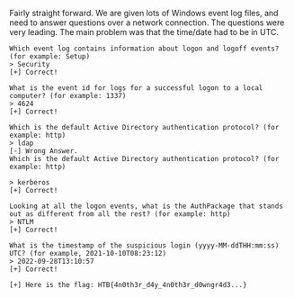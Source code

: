 Fairly straight forward. We are given lots of Windows event log files, and need to answer questions over a network connection.
The questions were very leading. The main problem was that the time/date had to be in UTC.

```
Which event log contains information about logon and logoff events? (for example: Setup)
> Security
[+] Correct!

What is the event id for logs for a successful logon to a local computer? (for example: 1337)
> 4624
[+] Correct!

Which is the default Active Directory authentication protocol? (for example: http)
> ldap
[-] Wrong Answer.
Which is the default Active Directory authentication protocol? (for example: http)

> kerberos
[+] Correct!

Looking at all the logon events, what is the AuthPackage that stands out as different from all the rest? (for example: http)
> NTLM
[+] Correct!

What is the timestamp of the suspicious login (yyyy-MM-ddTHH:mm:ss) UTC? (for example, 2021-10-10T08:23:12)
> 2022-09-28T13:10:57
[+] Correct!

[+] Here is the flag: HTB{4n0th3r_d4y_4n0th3r_d0wngr4d3...}
```
